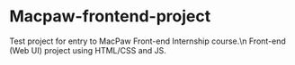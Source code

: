 # Macpaw-frontend-project
Test project for entry to MacPaw Front-end Internship course.\n
Front-end (Web UI) project using HTML/CSS and JS.
